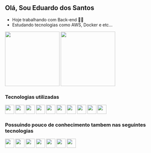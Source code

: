 ## Olá, Sou Eduardo dos Santos

- Hoje trabalhando com Back-end 👨‍💻
- Estudando tecnologias como AWS, Docker e etc...
  
<div>
  <a href="#"></a>
  <img height="180em" src="https://github-readme-stats.vercel.app/api?username=Eduardo-aSantos&theme=tokyonight&show_icons=true&hide_border=true&count_private=true"/>
  <img height="180em" src="https://github-readme-streak-stats.herokuapp.com/?user=Eduardo-aSantos&theme=tokyonight&hide_border=true"/>
</div>

### Tecnologias utilizadas
<div>
  <img height="30em" src="https://img.shields.io/badge/Java-ED8B00?style=flat&logo=openjdk&logoColor=white" />
  <img height="30em" src="https://img.shields.io/badge/Spring-6DB33F.svg?style=for-the-badge&logo=Spring&logoColor=white" />
  <img height="30em" src="https://img.shields.io/badge/Spring%20Boot-6DB33F.svg?style=for-the-badge&logo=Spring-Boot&logoColor=white" />
  <img height="30em" src="https://img.shields.io/badge/Quarkus-4695EB.svg?style=for-the-badge&logo=Quarkus&logoColor=white" />
  <img height="30em" src="https://img.shields.io/badge/Apache-D22128.svg?style=for-the-badge&logo=Apache&logoColor=white" />
  <img height="30em" src="https://img.shields.io/badge/Docker-2496ED.svg?style=for-the-badge&logo=Docker&logoColor=white" />
  <img height="30em" src="https://img.shields.io/badge/Red%20Hat-EE0000.svg?style=for-the-badge&logo=Red-Hat&logoColor=white" />
  <img height="30em" src="https://img.shields.io/badge/C%2B%2B-00599C?style=flat&logo=c%2B%2B&logoColor=white" />
  <img height="30em" src="https://img.shields.io/badge/MySQL-4479A1?style=flat&logo=mysql&logoColor=white" />
  <img height="30em" src="https://img.shields.io/badge/MongoDB-47A248?style=flat&logo=mongodb&logoColor=white" />
</div>

### Possuindo pouco de conhecimento tambem nas seguintes tecnologias
<div>
  <img height="30em" src="https://img.shields.io/badge/.NET-512BD4?style=flat&logo=.net&logoColor=white" />
  <img height="30em" src="https://img.shields.io/badge/JavaScript-F7DF1E?style=flat&logo=javascript&logoColor=black" />
  <img height="30em" src="https://img.shields.io/badge/HTML5-E34F26?style=flat&logo=html5&logoColor=white" />
  <img height="30em" src="https://img.shields.io/badge/CSS-563d7c?&style=flat&logo=css3&logoColor=white" />
  <img height="30em" src="https://img.shields.io/badge/Bootstrap-7952B3?style=flat&logo=bootstrap&logoColor=white" />
  <img height="30em" src="https://img.shields.io/badge/jQuery-0769AD?style=flat&logo=jquery&logoColor=white" />
  <img height="30em" src="https://img.shields.io/badge/Amazon_AWS-232F3E?style=flat&logo=amazon-web-services&logoColor=white" />
</div>

##

